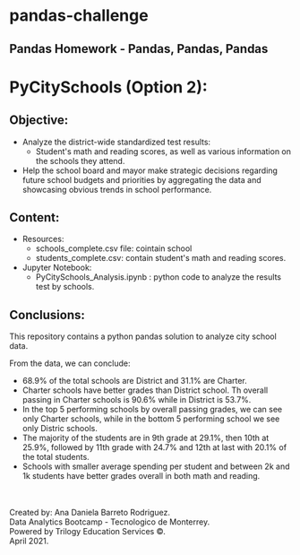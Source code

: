 # pandas-challenge
## Pandas Homework - Pandas, Pandas, Pandas

# PyCitySchools (Option 2):
## Objective: 
* Analyze the district-wide standardized test results:
  * Student's math and reading scores, as well as various information on the schools they attend.
* Help the school board and mayor make strategic decisions regarding future school budgets and priorities by aggregating the data and showcasing obvious trends in school performance.

## Content:
- Resources: 
  - schools_complete.csv file: cointain school 
  - students_complete.csv: contain student's math and reading scores.
- Jupyter Notebook:
  - PyCitySchools_Analysis.ipynb : python code to analyze the results test by schools.

## Conclusions:

This repository contains a python pandas solution to analyze city school data. 

From the data, we can conclude:
- 68.9% of the total schools are District and 31.1% are Charter.
- Charter schools have better grades than District school. Th overall passing in Charter schools is 90.6% while in District is 53.7%.
- In the top 5 performing schools by overall passing grades, we can see only Charter schools, while in the bottom 5 performing school we see only Distric schools.
- The majority of the students are in 9th grade at 29.1%, then 10th at 25.9%, followed by 11th grade with 24.7% and 12th at last with 20.1% of the total students.
- Schools with smaller average spending per student and between 2k and 1k students have better grades overall in both math and reading.


\
\
Created by: Ana Daniela Barreto Rodriguez.\
Data Analytics Bootcamp - Tecnologico de Monterrey.\
Powered by Trilogy Education Services ©.\
April 2021.



